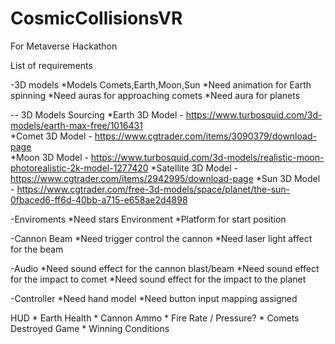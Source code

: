 # CosmicCollisionsVR
For Metaverse Hackathon

List of requirements

-3D models 
  *Models Comets,Earth,Moon,Sun 
  *Need animation for Earth spinning
  *Need auras for approaching comets
  *Need aura for planets

  -- 3D Models Sourcing
   *Earth 3D Model - https://www.turbosquid.com/3d-models/earth-max-free/1016431 \
   *Comet 3D Model -  https://www.cgtrader.com/items/3090379/download-page \
   *Moon 3D Model - https://www.turbosquid.com/3d-models/realistic-moon-photorealistic-2k-model-1277420
   *Satellite 3D Model - https://www.cgtrader.com/items/2942995/download-page
   *Sun 3D Model - https://www.cgtrader.com/free-3d-models/space/planet/the-sun-0fbaced6-ff6d-40bb-a715-e658ae2d4898
   
   
    


-Enviroments 
  *Need stars Environment
  *Platform for start position

-Cannon Beam
  *Need trigger control the cannon
  *Need laser light affect for the beam

-Audio
  *Need sound effect for the cannon blast/beam
  *Need sound effect for the impact to comet
  *Need sound effect for the impact to the planet

-Controller
 *Need hand model 
 *Need button input mapping assigned

 HUD
	* Earth Health
	* Cannon Ammo
	* Fire Rate / Pressure?
	* Comets Destroyed
Game
	* Winning Conditions
